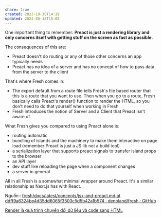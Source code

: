 ```yaml
---
share: true
created: 2023-10-30T14:29
updated: 2024-08-18T15:05
---
```

One important thing to remember: **Preact is just a rendering library and only concerns itself with getting stuff on the screen as fast as possible.**

The consequences of this are:

- Preact doesn't do routing or any of those other concerns an app typically needs
- Preact has no idea of a server and has no concept of how to pass data from the server to the client

That's where Fresh comes in:

- The export default from a route file tells Fresh's file based router that this is a route that you want to use. Then when you go to a route, Fresh basically calls Preact's render() function to render the HTML, so you don't need to do that yourself when working in Fresh
- Fresh introduces the notion of Server and a Client that Preact isn't aware of

What Fresh gives you compared to using Preact alone is:

- routing automatic
- bundling of islands and the machinery to make them interactive on page load (remember Preact is just a JS lib not a build tool)
- a serialization layer that supports preact signals to transfer island props to the browser
- an API layer
- dev stuff like reloading the page when a component changes
- a server in general

All in all Fresh is a somewhat minimal wrapper around Preact. It's a similar relationship as Next.js has with React.

Nguồn:: [fresh/docs/latest/concepts/jsx-and-preact.md at ddff9a6324be4d35dd6065f3503c5d5b42a1b574 · denoland/fresh · GitHub](https://github.com/denoland/fresh/blob/ddff9a6324be4d35dd6065f3503c5d5b42a1b574/docs/latest/concepts/jsx-and-preact.md)

[Render là quá trình chuyển đổi dữ liệu và code sang HTML](../Component,%20render,%20JSX/Render%20l%C3%A0%20qu%C3%A1%20tr%C3%ACnh%20chuy%E1%BB%83n%20%C4%91%E1%BB%95i%20d%E1%BB%AF%20li%E1%BB%87u%20v%C3%A0%20code%20sang%20HTML.md)